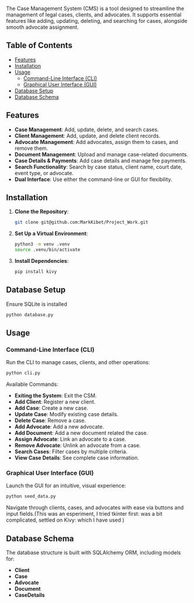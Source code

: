 The Case Management System (CMS) is a  tool designed to streamline the management of legal cases, clients, and advocates. It supports essential features like adding, updating, deleting, and searching for cases, alongside smooth advocate assignment.

## Table of Contents

- [Features](#features)
- [Installation](#installation)
- [Usage](#usage)
  - [Command-Line Interface (CLI)](#command-line-interface-cli)
  - [Graphical User Interface (GUI)](#graphical-user-interface-gui)
- [Database Setup](#database-setup)
- [Database Schema](#database-schema)

## Features

- **Case Management**: Add, update, delete, and search cases.
- **Client Management**: Add, update, and delete client records.
- **Advocate Management**: Add advocates, assign them to cases, and remove them.
- **Document Management**: Upload and manage case-related documents.
- **Case Details & Payments**: Add case details and manage fee payments.
- **Search Functionality**: Search by case status, client name, court date, event type, or advocate.
- **Dual Interface**: Use either the command-line or GUI for flexibility.

## Installation

1. **Clone the Repository**:
   ```bash
   git clone git@github.com:MarkKibet/Project_Work.git

   ```

2. **Set Up a Virtual Environment**:
   ```bash
   python3 -m venv .venv
   source .venv/bin/activate  
   ```

3. **Install Dependencies**:
   ```bash
   pip install kivy
   ```

## Database Setup

Ensure SQLite is installed 
   ```bash
   python database.py
   ```

## Usage

### Command-Line Interface (CLI)

Run the CLI to manage cases, clients, and other operations:
   ```bash
   python cli.py
   ```

Available Commands:
- **Exiting the System**: Exit the CSM.
- **Add Client**: Register a new client.
- **Add Case**: Create a new case.
- **Update Case**: Modify existing case details.
- **Delete Case**: Remove a case.
- **Add Advocate**: Add a new advocate.
- **Add Document**: Add a new document related the case.
- **Assign Advocate**: Link an advocate to a case.
- **Remove Advocate**: Unlink an advocate from a case.
- **Search Cases**: Filter cases by multiple criteria.
- **View Case Details**: See complete case information.

### Graphical User Interface (GUI)

Launch the GUI for an intuitive, visual experience:
   ```bash
   python seed_data.py
   ```

Navigate through clients, cases, and advocates with ease via buttons and input fields.(This was an esperiment, I tried tkinter first: was a bit complicated, settled on Kivy: which I have used )

## Database Schema

The database structure is built with SQLAlchemy ORM, including models for:
- **Client**
- **Case**
- **Advocate**
- **Document**
- **CaseDetails**
